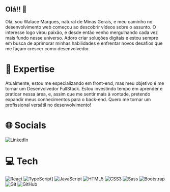 ## Olá!! 👋

Olá, sou Walace Marques, natural de Minas Gerais, e meu caminho no desenvolvimento web começou ao descobrir vídeos sobre o assunto. O interesse logo virou paixão, e desde então venho mergulhando cada vez mais fundo nesse universo. Adoro criar soluções digitais e estou sempre em busca de aprimorar minhas habilidades e enfrentar novos desafios que me façam crescer como desenvolvedor.

# 🚀 Expertise

Atualmente, estou me especializando em front-end, mas meu objetivo é me tornar um Desenvolvedor FullStack. Estou investindo tempo em aprender e praticar nessa área, e, assim que me sentir mais à vontade, pretendo expandir meus conhecimentos para o back-end. Quero me tornar um profissional versátil no desenvolvimento!

# 🌐 Socials
[![LinkedIn](https://img.shields.io/badge/LinkedIn-%230077B5.svg?logo=linkedin&logoColor=white)](https://www.linkedin.com/in/walacemarques/) 

# 💻 Tech 
![React](https://img.shields.io/badge/react-%2320232a.svg?style=for-the-badge&logo=react&logoColor=%2361DAFB) ![TypeScript](https://img.shields.io/badge/TypeScript-3178C6?logo=typescript&logoColor=fff)] ![JavaScript](https://img.shields.io/badge/javascript-%23323330.svg?style=for-the-badge&logo=javascript&logoColor=%23F7DF1E) ![HTML5](https://img.shields.io/badge/html5-%23E34F26.svg?style=for-the-badge&logo=html5&logoColor=white) ![CSS3](https://img.shields.io/badge/css3-%231572B6.svg?style=for-the-badge&logo=css3&logoColor=white) ![Sass](https://img.shields.io/badge/Sass-CC6699?style=for-the-badge&logo=sass&logoColor=white) ![Bootstrap](https://img.shields.io/badge/bootstrap-%238511FA.svg?style=for-the-badge&logo=bootstrap&logoColor=white) ![Git](https://img.shields.io/badge/git-%23F05033.svg?style=for-the-badge&logo=git&logoColor=white) ![GitHub](https://img.shields.io/badge/github-%23121011.svg?style=for-the-badge&logo=github&logoColor=white) 

